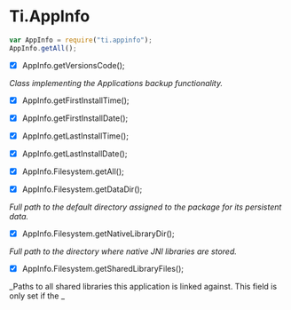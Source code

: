 # Ti.AppInfo

```javascript
var AppInfo = require("ti.appinfo");
AppInfo.getAll();
```

- [x] AppInfo.getVersionsCode();

_Class implementing the Applications backup functionality._

- [x] AppInfo.getFirstInstallTime();
- [x] AppInfo.getFirstInstallDate();
- [x] AppInfo.getLastInstallTime();
- [x] AppInfo.getLastInstallDate();

- [x] AppInfo.Filesystem.getAll();

- [x] AppInfo.Filesystem.getDataDir();

_Full path to the default directory assigned to the package for its persistent data._

- [x] AppInfo.Filesystem.getNativeLibraryDir();

_Full path to the directory where native JNI libraries are stored._

- [x] AppInfo.Filesystem.getSharedLibraryFiles();

_Paths to all shared libraries this application is linked against. This field is only set if the _










